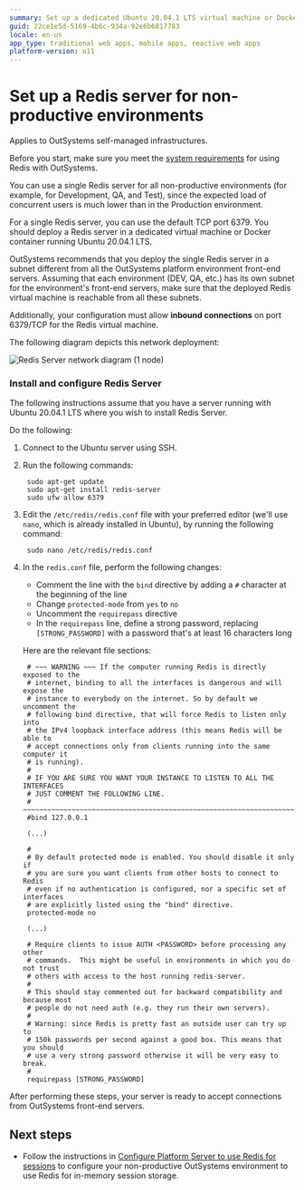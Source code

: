 ```yaml
---
summary: Set up a dedicated Ubuntu 20.04.1 LTS virtual machine or Docker container with Redis Server, allowing inbound connections on port 6379/TCP, and configure OutSystems platform to use it for non-productive environments.
guid: 22ce1e5d-5169-4b6c-934a-92e6b6817783
locale: en-us
app_type: traditional web apps, mobile apps, reactive web apps
platform-version: o11
---
```


# Set up a Redis server for non-productive environments

<div class="info" markdown="1">

Applies to OutSystems self-managed infrastructures.

</div>

<div class="info" markdown="1">

Before you start, make sure you meet the [system requirements](requirements.md) for using Redis with OutSystems.

</div>

You can use a single Redis server for all non-productive environments (for example, for Development, QA, and Test), since the expected load of concurrent users is much lower than in the Production environment.

For a single Redis server, you can use the default TCP port 6379. You should deploy a Redis server in a dedicated virtual machine or Docker container running Ubuntu 20.04.1 LTS.

OutSystems recommends that you deploy the single Redis server in a subnet different from all the OutSystems platform environment front-end servers. Assuming that each environment (DEV, QA, etc.) has its own subnet for the environment's front-end servers, make sure that the deployed Redis virtual machine is reachable from all these subnets.

Additionally, your configuration must allow **inbound connections** on port 6379/TCP for the Redis virtual machine.

The following diagram depicts this network deployment:

![Redis Server network diagram (1 node)](images/redis-arch-1-node-network-diag.png)

### Install and configure Redis Server

The following instructions assume that you have a server running with Ubuntu 20.04.1 LTS where you wish to install Redis Server.

Do the following:

1. Connect to the Ubuntu server using SSH.

1. Run the following commands:

        sudo apt-get update
        sudo apt-get install redis-server
        sudo ufw allow 6379

1. Edit the `/etc/redis/redis.conf` file with your preferred editor (we'll use `nano`, which is already installed in Ubuntu), by running the following command:

        sudo nano /etc/redis/redis.conf

1. In the `redis.conf` file, perform the following changes:

    * Comment the line with the `bind` directive by adding a `#` character at the beginning of the line
    * Change `protected-mode` from `yes` to `no`
    * Uncomment the `requirepass` directive
    * In the `requirepass` line, define a strong password, replacing `[STRONG_PASSWORD]` with a password that's at least 16 characters long

    Here are the relevant file sections:

        # ~~~ WARNING ~~~ If the computer running Redis is directly exposed to the
        # internet, binding to all the interfaces is dangerous and will expose the
        # instance to everybody on the internet. So by default we uncomment the
        # following bind directive, that will force Redis to listen only into
        # the IPv4 loopback interface address (this means Redis will be able to
        # accept connections only from clients running into the same computer it
        # is running).
        #
        # IF YOU ARE SURE YOU WANT YOUR INSTANCE TO LISTEN TO ALL THE INTERFACES
        # JUST COMMENT THE FOLLOWING LINE.
        # ~~~~~~~~~~~~~~~~~~~~~~~~~~~~~~~~~~~~~~~~~~~~~~~~~~~~~~~~~~~~~~~~~~~~~~~~
        #bind 127.0.0.1
        
        (...)

        #
        # By default protected mode is enabled. You should disable it only if
        # you are sure you want clients from other hosts to connect to Redis
        # even if no authentication is configured, nor a specific set of interfaces
        # are explicitly listed using the "bind" directive.
        protected-mode no

        (...)

        # Require clients to issue AUTH <PASSWORD> before processing any other
        # commands.  This might be useful in environments in which you do not trust
        # others with access to the host running redis-server.
        #
        # This should stay commented out for backward compatibility and because most
        # people do not need auth (e.g. they run their own servers).
        #
        # Warning: since Redis is pretty fast an outside user can try up to
        # 150k passwords per second against a good box. This means that you should
        # use a very strong password otherwise it will be very easy to break.
        #
        requirepass [STRONG_PASSWORD]

After performing these steps, your server is ready to accept connections from OutSystems front-end servers.

## Next steps

* Follow the instructions in [Configure Platform Server to use Redis for sessions](setup-platform-server-redis.md) to configure your non-productive OutSystems environment to use Redis for in-memory session storage.
